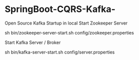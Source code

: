 # SpringBoot-CQRS-Kafka-
Open Source Kafka Startup in local
Start Zookeeper Server

sh bin/zookeeper-server-start.sh config/zookeeper.properties

Start Kafka Server / Broker

sh bin/kafka-server-start.sh config/server.properties
